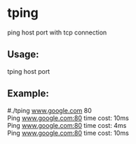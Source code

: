 # tping
ping host port with tcp connection

## Usage:

tping host port


## Example:

#./tping www.google.com 80  
Ping www.google.com:80 time cost:  10ms  
Ping www.google.com:80 time cost:   4ms  
Ping www.google.com:80 time cost:  10ms  
